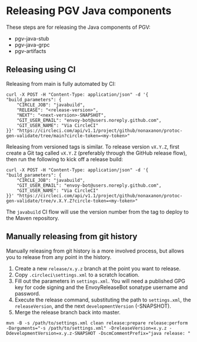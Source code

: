 # Releasing PGV Java components

These steps are for releasing the Java components of PGV:
- pgv-java-stub
- pgv-java-grpc
- pgv-artifacts

## Releasing using CI

Releasing from main is fully automated by CI:
```
curl -X POST -H "Content-Type: application/json" -d '{
"build_parameters": {
    "CIRCLE_JOB": "javabuild", 
    "RELEASE": "<release-version>",
    "NEXT": "<next-version>-SNAPSHOT",
    "GIT_USER_EMAIL": "envoy-bot@users.noreply.github.com",
    "GIT_USER_NAME": "Via CircleCI"
}}' "https://circleci.com/api/v1.1/project/github/nonaxanon/protoc-gen-validate/tree/main?circle-token=<my-token>"
```

Releasing from versioned tags is similar. To release version `vX.Y.Z`, first
create a Git tag called `vX.Y.Z` (preferably through the GitHub release flow),
then run the following to kick off a release build:
```
curl -X POST -H "Content-Type: application/json" -d '{
"build_parameters": {
    "CIRCLE_JOB": "javabuild",
    "GIT_USER_EMAIL": "envoy-bot@users.noreply.github.com",
    "GIT_USER_NAME": "Via CircleCI"
}}' "https://circleci.com/api/v1.1/project/github/nonaxanon/protoc-gen-validate/tree/v.X.Y.Z?circle-token=<my-token>"
```

The `javabuild` CI flow will use the version number from the tag to deploy to
the Maven repository.

## Manually releasing from git history

Manually releasing from git history is a more involved process, but allows you
to release from any point in the history.

1. Create a new `release/x.y.z` branch at the point you want to release.
1. Copy `.circleci\settings.xml` to a scratch location.
1. Fill out the parameters in `settings.xml`. You will need a published GPG key
   for code signing and the EnvoyReleaseBot sonatype username and password.
1. Execute the release command, substituting the path to `settings.xml`, the
   `releaseVersion`, and the next `developmentVersion` (-SNAPSHOT).
1. Merge the release branch back into master.

```
mvn -B -s /path/to/settings.xml clean release:prepare release:perform -Darguments="-s /path/to/settings.xml" -DreleaseVersion=x.y.z -DdevelopmentVersion=x.y.z-SNAPSHOT -DscmCommentPrefix="java release: "
```
